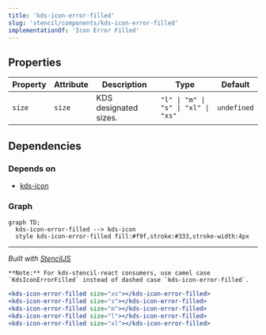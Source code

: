 ```yaml
---
title: 'kds-icon-error-filled'
slug: 'stencil/components/kds-icon-error-filled'
implementationOf: 'Icon Error Filled'
---
```

## Properties

| Property | Attribute | Description           | Type                                | Default     |
| -------- | --------- | --------------------- | ----------------------------------- | ----------- |
| `size`   | `size`    | KDS designated sizes. | `"l" \| "m" \| "s" \| "xl" \| "xs"` | `undefined` |


## Dependencies

### Depends on

- [kds-icon](../../kds-icon)

### Graph
```mermaid
graph TD;
  kds-icon-error-filled --> kds-icon
  style kds-icon-error-filled fill:#f9f,stroke:#333,stroke-width:4px
```

----------------------------------------------

*Built with [StencilJS](https://stenciljs.com/)*



```Message { "props" : { "className" : "mb-16" } }
**Note:** For kds-stencil-react consumers, use camel case `KdsIconErrorFilled` instead of dashed case `kds-icon-error-filled`.
```

```jsx
<kds-icon-error-filled size="xs"></kds-icon-error-filled>
<kds-icon-error-filled size="s"></kds-icon-error-filled>
<kds-icon-error-filled size="m"></kds-icon-error-filled>
<kds-icon-error-filled size="l"></kds-icon-error-filled>
<kds-icon-error-filled size="xl"></kds-icon-error-filled>
```
